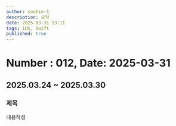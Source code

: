 ```yaml
---
author: sookim-1
description: 요약
date: 2025-03-31 13:11
tags: iOS, Swift
published: true
---
```

# Number : 012, Date: 2025-03-31
## 2025.03.24 ~ 2025.03.30
### 제목
내용작성
